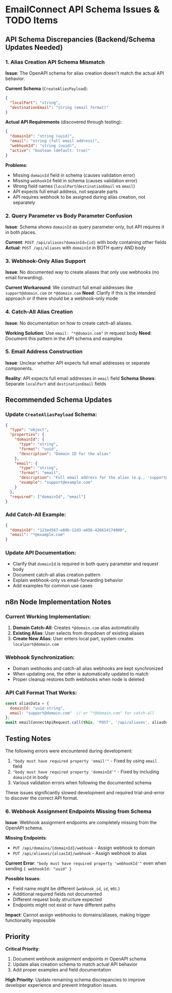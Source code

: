 # EmailConnect API Schema Issues & TODO Items

## API Schema Discrepancies (Backend/Schema Updates Needed)

### 1. Alias Creation API Schema Mismatch

**Issue**: The OpenAPI schema for alias creation doesn't match the actual API behavior.

**Current Schema** (`CreateAliasPayload`):
```json
{
  "localPart": "string",
  "destinationEmail": "string (email format)"
}
```

**Actual API Requirements** (discovered through testing):
```json
{
  "domainId": "string (uuid)",
  "email": "string (full email address)",
  "webhookId": "string (uuid)",
  "active": "boolean (default: true)"
}
```

**Problems**:
- Missing `domainId` field in schema (causes validation error)
- Missing `webhookId` field in schema (causes validation error)
- Wrong field names (`localPart`/`destinationEmail` vs `email`)
- API expects full email address, not separate parts
- API requires webhook to be assigned during alias creation, not separately

### 2. Query Parameter vs Body Parameter Confusion

**Issue**: Schema shows `domainId` as query parameter only, but API requires it in both places.

**Current**: `POST /api/aliases?domainId={id}` with body containing other fields
**Actual**: `POST /api/aliases` with `domainId` in BOTH query AND body

### 3. Webhook-Only Alias Support

**Issue**: No documented way to create aliases that only use webhooks (no email forwarding).

**Current Workaround**: We construct full email addresses like `support@domain.com` or `*@domain.com`
**Need**: Clarify if this is the intended approach or if there should be a webhook-only mode

### 4. Catch-All Alias Creation

**Issue**: No documentation on how to create catch-all aliases.

**Working Solution**: Use `email: "*@domain.com"` in request body
**Need**: Document this pattern in the API schema and examples

### 5. Email Address Construction

**Issue**: Unclear whether API expects full email addresses or separate components.

**Reality**: API expects full email addresses in `email` field
**Schema Shows**: Separate `localPart` and `destinationEmail` fields

## Recommended Schema Updates

### Update `CreateAliasPayload` Schema:
```json
{
  "type": "object",
  "properties": {
    "domainId": {
      "type": "string",
      "format": "uuid",
      "description": "Domain ID for the alias"
    },
    "email": {
      "type": "string",
      "format": "email",
      "description": "Full email address for the alias (e.g., 'support@domain.com' or '*@domain.com' for catch-all)",
      "example": "support@example.com"
    }
  },
  "required": ["domainId", "email"]
}
```

### Add Catch-All Example:
```json
{
  "domainId": "123e4567-e89b-12d3-a456-426614174000",
  "email": "*@example.com"
}
```

### Update API Documentation:
- Clarify that `domainId` is required in both query parameter and request body
- Document catch-all alias creation pattern
- Explain webhook-only vs email-forwarding behavior
- Add examples for common use cases

## n8n Node Implementation Notes

### Current Working Implementation:
1. **Domain Catch-All**: Creates `*@domain.com` alias automatically
2. **Existing Alias**: User selects from dropdown of existing aliases
3. **Create New Alias**: User enters local part, system creates `localpart@domain.com`

### Webhook Synchronization:
- Domain webhooks and catch-all alias webhooks are kept synchronized
- When updating one, the other is automatically updated to match
- Proper cleanup restores both webhooks when node is deleted

### API Call Format That Works:
```javascript
const aliasData = { 
  domainId: "uuid-string",
  email: "support@domain.com"  // or "*@domain.com" for catch-all
};
await emailConnectApiRequest.call(this, 'POST', '/api/aliases', aliasData);
```

## Testing Notes

The following errors were encountered during development:
1. `"body must have required property 'email'"` - Fixed by using `email` field
2. `"body must have required property 'domainId'"` - Fixed by including `domainId` in body
3. Various validation errors when following the documented schema

These issues significantly slowed development and required trial-and-error to discover the correct API format.

### 6. Webhook Assignment Endpoints Missing from Schema

**Issue**: Webhook assignment endpoints are completely missing from the OpenAPI schema.

**Missing Endpoints**:
- `PUT /api/domains/{domainId}/webhook` - Assign webhook to domain
- `PUT /api/aliases/{aliasId}/webhook` - Assign webhook to alias

**Current Error**: `"body must have required property 'webhookId'"` even when sending `{ webhookId: "uuid" }`

**Possible Issues**:
- Field name might be different (`webhook_id`, `id`, etc.)
- Additional required fields not documented
- Different request body structure expected
- Endpoints might not exist or have different paths

**Impact**: Cannot assign webhooks to domains/aliases, making trigger functionality impossible

## Priority

**Critical Priority**:
1. Document webhook assignment endpoints in OpenAPI schema
2. Update alias creation schema to match actual API behavior
3. Add proper examples and field documentation

**High Priority**: Update remaining schema discrepancies to improve developer experience and prevent integration issues.
